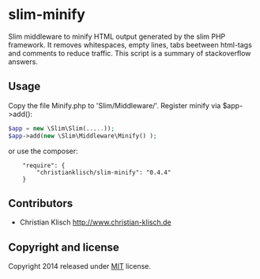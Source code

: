 slim-minify
===========

Slim middleware to minify HTML output generated by the slim PHP framework. It removes whitespaces, empty lines, tabs
beetween html-tags and comments to reduce traffic. This script is a summary of stackoverflow answers.

## Usage

Copy the file Minify.php to 'Slim/Middleware/'. Register minify via $app->add():

```php
$app = new \Slim\Slim(.....));
$app->add(new \Slim\Middleware\Minify() );
```

or use the composer:
```
    "require": {
        "christianklisch/slim-minify": "0.4.4"
    }
```

## Contributors

* Christian Klisch http://www.christian-klisch.de


## Copyright and license

Copyright 2014 released under [MIT](LICENSE) license.
